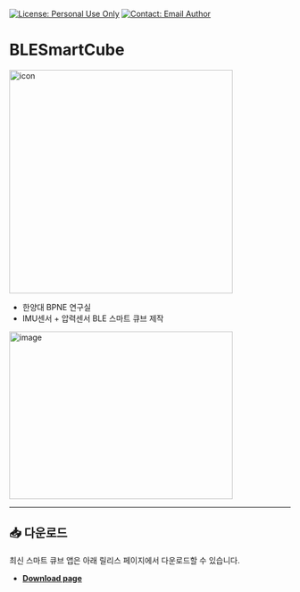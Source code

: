[![License: Personal Use Only](https://img.shields.io/badge/License-Personal--Use--Only-red.svg)](https://github.com/DukiChoi/BLESmartCube/blob/main/LICENSE)
[![Contact: Email Author](https://img.shields.io/badge/Contact-Email%20Author-blue.svg)](mailto:cbcc1234@gmail.com)


# BLESmartCube
<p align="left">
  <img src="https://github.com/user-attachments/assets/d34f545b-8ebe-4e57-8919-aebf579c034e" width="400" height="400" alt="icon"/>
</p>

- 한양대 BPNE 연구실  
- IMU센서 + 압력센서 BLE 스마트 큐브 제작  
<img  width="400" height="300" alt="image" src="https://github.com/user-attachments/assets/01b8ebe8-426a-4b0d-9853-3614b55c9cec" />

---

## 📥 다운로드

최신 스마트 큐브 앱은 아래 릴리스 페이지에서 다운로드할 수 있습니다.  

- [**Download page**](https://github.com/DukiChoi/BLESmartCube/releases)
